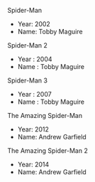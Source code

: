 Spider-Man
- Year: 2002
- Name: Tobby Maguire

Spider-Man 2
- Year : 2004
- Name : Tobby Maguire

Spider-Man 3
- Year : 2007
- Name : Tobby Maguire

The Amazing Spider-Man
- Year: 2012
- Name: Andrew Garfield

The Amazing Spider-Man 2
- Year: 2014
- Name: Andrew Garfield
